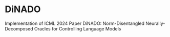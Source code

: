 # DiNADO
Implementation of ICML 2024 Paper DiNADO: Norm-Disentangled Neurally-Decomposed Oracles for Controlling Language Models
